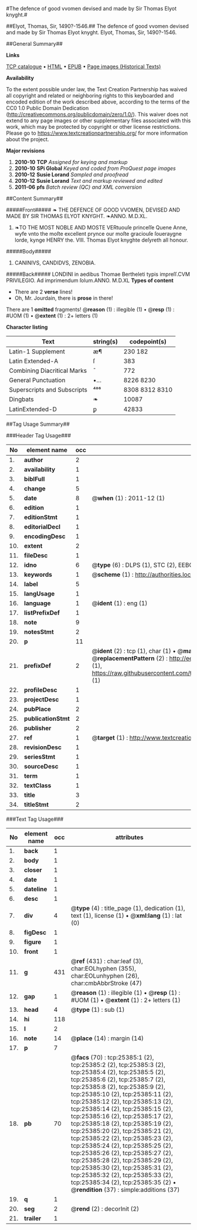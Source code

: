 #The defence of good vvomen devised and made by Sir Thomas Elyot knyght.#

##Elyot, Thomas, Sir, 1490?-1546.##
The defence of good vvomen devised and made by Sir Thomas Elyot knyght.
Elyot, Thomas, Sir, 1490?-1546.

##General Summary##

**Links**

[TCP catalogue](http://www.ota.ox.ac.uk/tcp/)  • 
[HTML](http://tei.it.ox.ac.uk/tcp/Texts-HTML/free/A21/A21309.html)  • 
[EPUB](http://tei.it.ox.ac.uk/tcp/Texts-EPUB/free/A21/A21309.epub) • 
[Page images (Historical Texts)](https://historicaltexts.jisc.ac.uk/eebo-22331880e)

**Availability**

To the extent possible under law, the Text Creation Partnership has waived all copyright and related or neighboring rights to this keyboarded and encoded edition of the work described above, according to the terms of the CC0 1.0 Public Domain Dedication (http://creativecommons.org/publicdomain/zero/1.0/). This waiver does not extend to any page images or other supplementary files associated with this work, which may be protected by copyright or other license restrictions. Please go to https://www.textcreationpartnership.org/ for more information about the project.

**Major revisions**

1. __2010-10__ __TCP__ *Assigned for keying and markup*
1. __2010-10__ __SPi Global__ *Keyed and coded from ProQuest page images*
1. __2010-12__ __Susie Lorand__ *Sampled and proofread*
1. __2010-12__ __Susie Lorand__ *Text and markup reviewed and edited*
1. __2011-06__ __pfs__ *Batch review (QC) and XML conversion*

##Content Summary##

#####Front#####
❧ THE DEFENCE OF GOOD VVOMEN, DEVISED AND MADE BY SIR THOMAS ELYOT KNYGHT. ❧ANNO. M.D.XL.
1. ❧TO THE MOST NOBLE AND MOSTE VERtuouſe princeſſe Quene Anne, wyfe vnto the moſte excellent prynce our moſte graciouſe ſoueraygne lorde, kynge HENRY the. VIII. Thomas Elyot knyghte deſyreth all honour.

#####Body#####

1. CANINIVS, CANDIDVS, ZENOBIA.

#####Back#####
LONDINI in aedibus Thomae Bertheleti typis impreſſ.CVM PRIVILEGIO. Ad imprimendum ſolum.ANNO. M.D.XL
**Types of content**

  * There are 2 **verse** lines!
  * Oh, Mr. Jourdain, there is **prose** in there!

There are 1 **omitted** fragments! 
 @__reason__ (1) : illegible (1)  •  @__resp__ (1) : #UOM (1)  •  @__extent__ (1) : 2+ letters (1)

**Character listing**


|Text|string(s)|codepoint(s)|
|---|---|---|
|Latin-1 Supplement|æ¶|230 182|
|Latin Extended-A|ſ|383|
|Combining             Diacritical Marks|̄|772|
|General Punctuation|•…|8226 8230|
|Superscripts             and Subscripts|⁴⁸⁶|8308 8312 8310|
|Dingbats|❧|10087|
|LatinExtended-D|ꝑ|42833|

##Tag Usage Summary##

###Header Tag Usage###

|No|element name|occ|attributes|
|---|---|---|---|
|1.|__author__|2||
|2.|__availability__|1||
|3.|__biblFull__|1||
|4.|__change__|5||
|5.|__date__|8| @__when__ (1) : 2011-12 (1)|
|6.|__edition__|1||
|7.|__editionStmt__|1||
|8.|__editorialDecl__|1||
|9.|__encodingDesc__|1||
|10.|__extent__|2||
|11.|__fileDesc__|1||
|12.|__idno__|6| @__type__ (6) : DLPS (1), STC (2), EEBO-CITATION (1), OCLC (1), VID (1)|
|13.|__keywords__|1| @__scheme__ (1) : http://authorities.loc.gov/ (1)|
|14.|__label__|5||
|15.|__langUsage__|1||
|16.|__language__|1| @__ident__ (1) : eng (1)|
|17.|__listPrefixDef__|1||
|18.|__note__|9||
|19.|__notesStmt__|2||
|20.|__p__|11||
|21.|__prefixDef__|2| @__ident__ (2) : tcp (1), char (1)  •  @__matchPattern__ (2) : ([0-9\-]+):([0-9IVX]+) (1), (.+) (1)  •  @__replacementPattern__ (2) : http://eebo.chadwyck.com/downloadtiff?vid=$1&page=$2 (1), https://raw.githubusercontent.com/textcreationpartnership/Texts/master/tcpchars.xml#$1 (1)|
|22.|__profileDesc__|1||
|23.|__projectDesc__|1||
|24.|__pubPlace__|2||
|25.|__publicationStmt__|2||
|26.|__publisher__|2||
|27.|__ref__|1| @__target__ (1) : http://www.textcreationpartnership.org/docs/. (1)|
|28.|__revisionDesc__|1||
|29.|__seriesStmt__|1||
|30.|__sourceDesc__|1||
|31.|__term__|1||
|32.|__textClass__|1||
|33.|__title__|3||
|34.|__titleStmt__|2||


###Text Tag Usage###

|No|element name|occ|attributes|
|---|---|---|---|
|1.|__back__|1||
|2.|__body__|1||
|3.|__closer__|1||
|4.|__date__|1||
|5.|__dateline__|1||
|6.|__desc__|1||
|7.|__div__|4| @__type__ (4) : title_page (1), dedication (1), text (1), license (1)  •  @__xml:lang__ (1) : lat (0)|
|8.|__figDesc__|1||
|9.|__figure__|1||
|10.|__front__|1||
|11.|__g__|431| @__ref__ (431) : char:leaf (3), char:EOLhyphen (355), char:EOLunhyphen (26), char:cmbAbbrStroke (47)|
|12.|__gap__|1| @__reason__ (1) : illegible (1)  •  @__resp__ (1) : #UOM (1)  •  @__extent__ (1) : 2+ letters (1)|
|13.|__head__|4| @__type__ (1) : sub (1)|
|14.|__hi__|118||
|15.|__l__|2||
|16.|__note__|14| @__place__ (14) : margin (14)|
|17.|__p__|7||
|18.|__pb__|70| @__facs__ (70) : tcp:25385:1 (2), tcp:25385:2 (2), tcp:25385:3 (2), tcp:25385:4 (2), tcp:25385:5 (2), tcp:25385:6 (2), tcp:25385:7 (2), tcp:25385:8 (2), tcp:25385:9 (2), tcp:25385:10 (2), tcp:25385:11 (2), tcp:25385:12 (2), tcp:25385:13 (2), tcp:25385:14 (2), tcp:25385:15 (2), tcp:25385:16 (2), tcp:25385:17 (2), tcp:25385:18 (2), tcp:25385:19 (2), tcp:25385:20 (2), tcp:25385:21 (2), tcp:25385:22 (2), tcp:25385:23 (2), tcp:25385:24 (2), tcp:25385:25 (2), tcp:25385:26 (2), tcp:25385:27 (2), tcp:25385:28 (2), tcp:25385:29 (2), tcp:25385:30 (2), tcp:25385:31 (2), tcp:25385:32 (2), tcp:25385:33 (2), tcp:25385:34 (2), tcp:25385:35 (2)  •  @__rendition__ (37) : simple:additions (37)|
|19.|__q__|1||
|20.|__seg__|2| @__rend__ (2) : decorInit (2)|
|21.|__trailer__|1||
